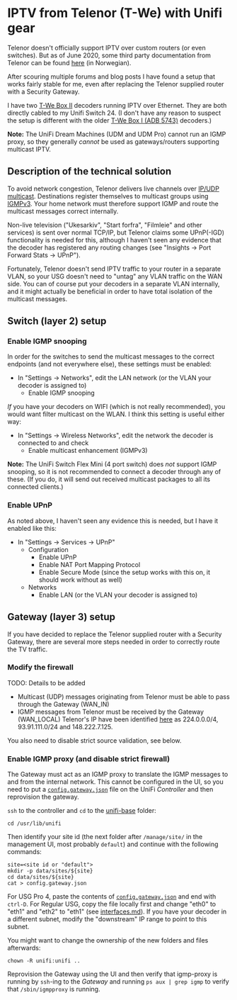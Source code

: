 # IPTV from Telenor (T-We) with Unifi gear

Telenor doesn't officially support IPTV over custom routers (or even switches). But as of June 2020, some third party documentation from Telenor can be found [here](https://www.telenor.no/binaries/privat/kundeservice/tvhjelp/utstyr/tredjeparts-utstyr/IPTV%20tredjepart%20veiledning%20juni%202020.pdf) (in Norwegian).

After scouring multiple forums and blog posts I have found a setup that works fairly stable for me, even after replacing the Telenor supplied router with a Security Gateway. 

I have two [T-We Box II](https://www.telenor.no/privat/tv/t-we/dekoder/) decoders running IPTV over Ethernet. They are both directly cabled to my Unifi Switch 24. (I don't have any reason to suspect the setup is different with the older [T-We Box I (ADB 5743)](https://www.telenor.no/privat/kundeservice/tvhjelp/utstyr/abd5743/) decoders.)

**Note:** The UniFi Dream Machines (UDM and UDM Pro) cannot run an IGMP proxy, so they generally *cannot* be used as gateways/routers supporting multicast IPTV.

## Description of the technical solution

To avoid network congestion, Telenor delivers live channels over [IP/UDP multicast](https://en.wikipedia.org/wiki/Multicast). Destinations register themselves to multicast groups using [IGMPv3](https://en.wikipedia.org/wiki/Internet_Group_Management_Protocol). Your home network must therefore support IGMP and route the multicast messages correct internally.

Non-live television ("Ukesarkiv", "Start forfra", "Filmleie" and other services) is sent over normal TCP/IP, but Telenor claims some UPnP(-IGD) functionality is needed for this, although I haven't seen any evidence that the decoder has registered any routing changes (see "Insights -> Port Forward Stats -> UPnP").

Fortunately, Telenor doesn't send IPTV traffic to your router in a separate VLAN, so your USG doesn't need to "untag" any VLAN traffic on the WAN side. You can of course put your decoders in a separate VLAN internally, and it might actually be beneficial in order to have total isolation of the multicast messages.

## Switch (layer 2) setup

### Enable IGMP snooping

In order for the switches to send the multicast messages to the correct endpoints (and not everywhere else), these settings must be enabled:
* In "Settings -> Networks", edit the LAN network (or the VLAN your decoder is assigned to)
  - Enable IGMP snooping

*If* you have your decoders on WIFI (which is not really recommended), you would want filter multicast on the WLAN. I think this setting is useful either way:
* In "Settings -> Wireless Networks", edit the network the decoder is connected to and check
  - Enable multicast enhancement (IGMPv3)

**Note:** The UniFi Switch Flex Mini (4 port switch) does *not* support IGMP snooping, so it is not recommended to connect a decoder through any of these.
(If you do, it will send out received multicast packages to all its connected clients.)

### Enable UPnP
As noted above, I haven't seen any evidence this is needed, but I have it enabled like this:
* In "Settings -> Services -> UPnP"
  - Configuration
    * Enable UPnP
    * Enable NAT Port Mapping Protocol
    * Enable Secure Mode (since the setup works with this on, it should work without as well)
  - Networks
    * Enable LAN (or the VLAN your decoder is assigned to)

## Gateway (layer 3) setup
If you have decided to replace the Telenor supplied router with a Security Gateway, there are several more steps needed in order to correctly route the TV traffic.

### Modify the firewall
TODO: Details to be added
* Multicast (UDP) messages originating from Telenor must be able to pass through the Gateway (WAN_IN)
* IGMP messages from Telenor must be received by the Gateway (WAN_LOCAL)
Telenor's IP have been identified [here](https://stavdal.me/2019/05/how-to-set-up-iptv-multicast-from-telenor-fibre-on-usg-3p/) as 224.0.0.0/4, 93.91.111.0/24 and 148.222.7.125.

You also need to disable strict source validation, see below.

### Enable IGMP proxy (and disable strict firewall)
The Gateway must act as an IGMP proxy to translate the IGMP messages to and from the internal network. This cannot be configured in the UI, so you need to put a [`config.gateway.json`](gateway/config.gateway.json) file on the UniFi *Controller* and then reprovision the gateway.

`ssh` to the controller and `cd` to the [unifi-base](https://help.ui.com/hc/en-us/articles/115004872967-UniFi-Where-is-unifi-base-) folder:
```
cd /usr/lib/unifi
```
Then identify your site id (the next folder after `/manage/site/` in the management UI, most probably `default`) and continue with the following commands:
```
site=<site id or "default">
mkdir -p data/sites/${site}
cd data/sites/${site}
cat > config.gateway.json
```
For USG Pro 4, paste the contents of [`config.gateway.json`](gateway/config.gateway.json) and end with `ctrl-D`.
For Regular USG, copy the file locally first and change "eth0" to "eth1" and "eth2" to "eth1" (see [interfaces.md](gateway/interfaces.md)).
If you have your decoder in a different subnet, modify the "downstream" IP range to point to this subnet.

You might want to change the ownership of the new folders and files afterwards:
```
chown -R unifi:unifi ..
```

Reprovision the Gateway using the UI and then verify that igmp-proxy is running by `ssh`-ing to the *Gateway*  and running `ps aux | grep igmp` to verify that `/sbin/igmpproxy` is running.

